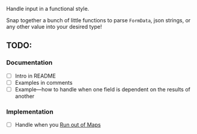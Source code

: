 Handle input in a functional style.

Snap together a bunch of little functions to parse `FormData`, json strings, or any other value into your desired type!


## TODO:
### Documentation
- [ ] Intro in README
- [ ] Examples in comments
- [ ] Example—how to handle when one field is dependent on the results of another

### Implementation
- [ ] Handle when you [Run out of Maps](https://thoughtbot.com/blog/running-out-of-maps)

